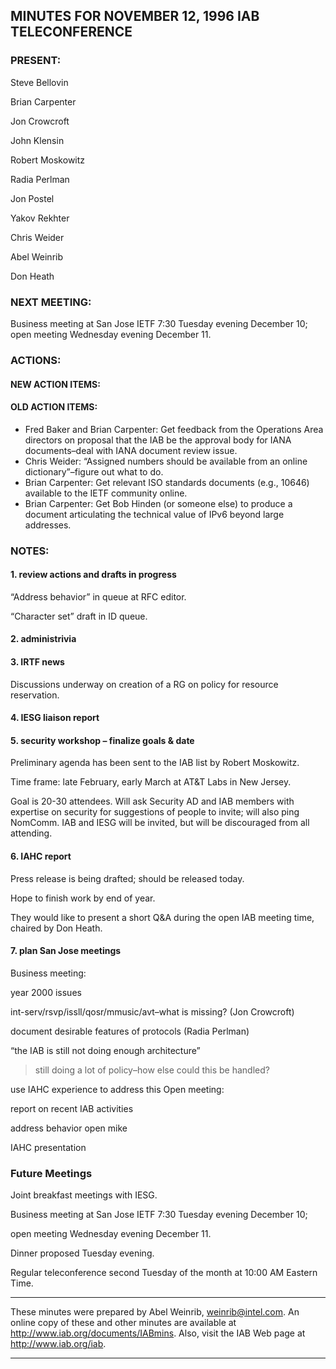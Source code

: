 
MINUTES FOR NOVEMBER 12, 1996 IAB TELECONFERENCE
------------------------------------------------


### PRESENT:



 Steve Bellovin  

 Brian Carpenter  

 Jon Crowcroft  

 John Klensin  

 Robert Moskowitz  

 Radia Perlman  

 Jon Postel  

 Yakov Rekhter  

 Chris Weider  

 Abel Weinrib  

Don Heath

### NEXT MEETING:



Business meeting at San Jose IETF 7:30 Tuesday evening December 10; open meeting Wednesday evening December 11.


### ACTIONS:


#### NEW ACTION ITEMS:


#### OLD ACTION ITEMS:

+ Fred Baker and Brian Carpenter: Get feedback from the Operations Area directors on proposal that the IAB be the approval body for IANA documents–deal with IANA document review issue.
+ Chris Weider: “Assigned numbers should be available from an online dictionary”–figure out what to do.
+ Brian Carpenter: Get relevant ISO standards documents (e.g., 10646) available to the IETF community online.
+ Brian Carpenter: Get Bob Hinden (or someone else) to produce a document articulating the technical value of IPv6 beyond large addresses.


### NOTES:


#### 1. review actions and drafts in progress


 “Address behavior” in queue at RFC editor.  

“Character set” draft in ID queue.

#### 2. administrivia


#### 3. IRTF news


Discussions underway on creation of a RG on policy for resource reservation.

#### 4. IESG liaison report


#### 5. security workshop – finalize goals & date


 Preliminary agenda has been sent to the IAB list by Robert Moskowitz.  

 Time frame: late February, early March at AT&T Labs in New Jersey.  

Goal is 20-30 attendees. Will ask Security AD and IAB members with expertise on security for suggestions of people to invite; will also ping NomComm. IAB and IESG will be invited, but will be discouraged from all attending.

#### 6. IAHC report


 Press release is being drafted; should be released today.  

 Hope to finish work by end of year.  

They would like to present a short Q&A during the open IAB meeting time, chaired by Don Heath.

#### 7. plan San Jose meetings


Business meeting:

 year 2000 issues  

 int-serv/rsvp/issll/qosr/mmusic/avt–what is missing? (Jon Crowcroft)  

 document desirable features of protocols (Radia Perlman)  

 “the IAB is still not doing enough architecture”

 > still doing a lot of policy–how else could this be handled?  

 use IAHC experience to address this
 Open meeting:


 report on recent IAB activities

 address behavior
 open mike  

 IAHC presentation



### Future Meetings



 Joint breakfast meetings with IESG.  

 Business meeting at San Jose IETF 7:30 Tuesday evening December 10;  

 open meeting Wednesday evening December 11.  

 Dinner proposed Tuesday evening.  

Regular teleconference second Tuesday of the month at 10:00 AM Eastern Time.




---


These minutes were prepared by Abel Weinrib, weinrib@intel.com. An online copy of these and other minutes are available at http://www.iab.org/documents/IABmins. Also, visit the IAB Web page at http://www.iab.org/iab.




---


